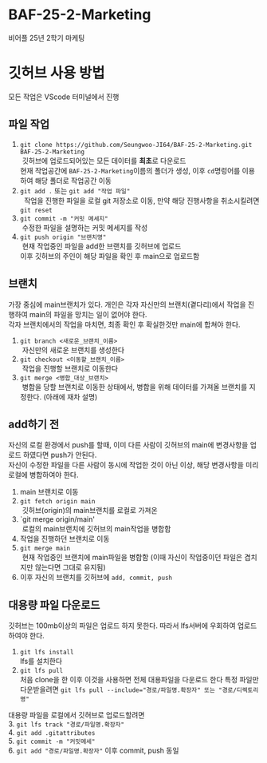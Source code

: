 # BAF-25-2-Marketing
비어플 25년 2학기 마케팅

# 깃허브 사용 방법
모든 작업은 VScode 터미널에서 진행
## 파일 작업
1. `git clone https://github.com/Seungwoo-JI64/BAF-25-2-Marketing.git BAF-25-2-Marketing`  
&nbsp;깃허브에 업로드되어있는 모든 데이터를 **최초**로 다운로드  
현재 작업공간에 `BAF-25-2-Marketing`이름의 폴더가 생성, 이후 `cd`명렁어를 이용하여 해당 폴더로 작업공간 이동  
2. `git add .` 또는 `git add "작업 파일"`  
&nbsp; 작업을 진행한 파일을 로컬 git 저장소로 이동, 만약 해당 진행사항을 취소시킬려면 `git reset`  
3. `git commit -m "커밋 메세지"`  
&nbsp;수정한 파일을 설명하는 커밋 메세지를 작성  
4. `git push origin "브랜치명"`  
&nbsp;현재 작업중인 파일을 add한 브랜치를 깃허브에 업로드  
이후 깃허브의 주인이 해당 파일을 확인 후 main으로 업로드함  

## 브랜치
가장 중심에 main브랜치가 있다. 개인은 각자 자신만의 브랜치(곁다리)에서 작업을 진행하여 main의 파일을 망치는 일이 없어야 한다.  
각자 브랜치에서의 작업을 마치면, 최종 확인 후 확실한것만 main에 합쳐야 한다.  
1. `git branch <새로운_브랜치_이름>`  
&nbsp;자신만의 새로운 브랜치를 생성한다  
2. `git checkout <이동할_브랜치_이름>`  
&nbsp;작업을 진행할 브랜치로 이동한다  
3. `git merge <병합_대상_브랜치>`  
&nbsp;병합을 당할 브랜치로 이동한 상태에서, 병합을 위해 데이터를 가져올 브랜치를 지정한다. (아래에 재차 설명)  

## add하기 전
자신의 로컬 환경에서 push를 할때, 이미 다른 사람이 깃허브의 main에 변경사항을 업로드 하였다면 push가 안된다.  
자신이 수정한 파일을 다른 사람이 동시에 작업한 것이 아닌 이상, 해당 변경사항을 미리 로컬에 병합하여야 한다.  
1. main 브랜치로 이동  
2. `git fetch origin main`  
&nbsp;깃허브(origin)의 main브랜치를 로컬로 가져온  
3. `git merge origin/main'  
&nbsp;로컬의 main브랜치에 깃허브의 main작업을 병합함  
4. 작업을 진행하던 브랜치로 이동  
5. `git merge main`  
&nbsp;현재 작업중인 브랜치에 main파일을 병합함 (이때 자신이 작업중이던 파일은 겹치지만 않는다면 그대로 유지됨)  
6. 이후 자신의 브랜치를 깃허브에 `add, commit, push`

## 대용량 파일 다운로드
깃허브는 100mb이상의 파일은 업로드 하지 못한다. 따라서 lfs서버에 우회하여 업로드 하여야 한다.
1. `git lfs install`  
lfs를 설치한다
2. `git lfs pull`  
처음 clone을 한 이후 이것을 사용하면 전체 대용파일을 다운로드 한다
특정 파일만 다운받을려면 `git lfs pull --include="경로/파일명.확장자" 또는 "경로/디렉토리명"`

대용량 파일을 로컬에서 깃허브로 업로드할려면  
3. `git lfs track "경로/파일명.확장자"`  
4. `git add .gitattributes`  
5. `git commit -m "커밋메세"`  
6. `git add "경로/파일명.확장자"` 이후 commit, push 동일

